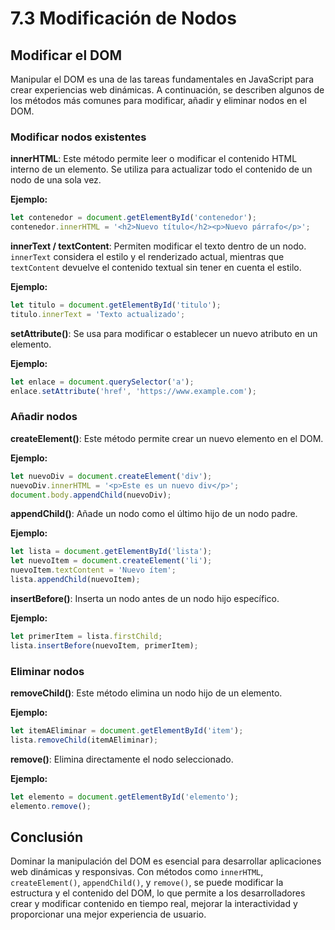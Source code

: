 # 7.3 Modificación de Nodos

## Modificar el DOM

Manipular el DOM es una de las tareas fundamentales en JavaScript para crear experiencias web dinámicas. A continuación, se describen algunos de los métodos más comunes para modificar, añadir y eliminar nodos en el DOM.

### Modificar nodos existentes

**innerHTML**: Este método permite leer o modificar el contenido HTML interno de un elemento. Se utiliza para actualizar todo el contenido de un nodo de una sola vez.

**Ejemplo:**

```javascript
let contenedor = document.getElementById('contenedor');
contenedor.innerHTML = '<h2>Nuevo título</h2><p>Nuevo párrafo</p>';
```

**innerText / textContent**: Permiten modificar el texto dentro de un nodo. `innerText` considera el estilo y el renderizado actual, mientras que `textContent` devuelve el contenido textual sin tener en cuenta el estilo.

**Ejemplo:**

```javascript
let titulo = document.getElementById('titulo');
titulo.innerText = 'Texto actualizado';
```

**setAttribute()**: Se usa para modificar o establecer un nuevo atributo en un elemento.

**Ejemplo:**

```javascript
let enlace = document.querySelector('a');
enlace.setAttribute('href', 'https://www.example.com');
```

### Añadir nodos

**createElement()**: Este método permite crear un nuevo elemento en el DOM.

**Ejemplo:**

```javascript
let nuevoDiv = document.createElement('div');
nuevoDiv.innerHTML = '<p>Este es un nuevo div</p>';
document.body.appendChild(nuevoDiv);
```

**appendChild()**: Añade un nodo como el último hijo de un nodo padre.

**Ejemplo:**

```javascript
let lista = document.getElementById('lista');
let nuevoItem = document.createElement('li');
nuevoItem.textContent = 'Nuevo ítem';
lista.appendChild(nuevoItem);
```

**insertBefore()**: Inserta un nodo antes de un nodo hijo específico.

**Ejemplo:**

```javascript
let primerItem = lista.firstChild;
lista.insertBefore(nuevoItem, primerItem);
```

### Eliminar nodos

**removeChild()**: Este método elimina un nodo hijo de un elemento.

**Ejemplo:**

```javascript
let itemAEliminar = document.getElementById('item');
lista.removeChild(itemAEliminar);
```

**remove()**: Elimina directamente el nodo seleccionado.

**Ejemplo:**

```javascript
let elemento = document.getElementById('elemento');
elemento.remove();
```

## Conclusión

Dominar la manipulación del DOM es esencial para desarrollar aplicaciones web dinámicas y responsivas. Con métodos como `innerHTML`, `createElement()`, `appendChild()`, y `remove()`, se puede modificar la estructura y el contenido del DOM, lo que permite a los desarrolladores crear y modificar contenido en tiempo real, mejorar la interactividad y proporcionar una mejor experiencia de usuario.